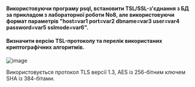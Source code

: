 #### Використовуючи програму psql, встановити TSL/SSL-з'єднання з БД за прикладом з лабораторної роботи No8, але використовуючи формат параметрів "host=var1 port=var2 dbname=var3 user=var4 password=var5 sslmode=var6".
#### Визначити версію TSL-протоколу та перелік використаних криптографічних алгоритмів.

![image](https://user-images.githubusercontent.com/58373600/208634138-6a500a25-7ea0-4e2a-a736-1b732096056d.png)

Використовується протокол TLS версії 1.3, AES із 256-бітним ключем SHA із 384-бітами.
